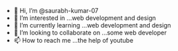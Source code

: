 - 👋 Hi, I’m @saurabh-kumar-07
- 👀 I’m interested in ...web development and design
- 🌱 I’m currently learning ...web development and design
- 💞️ I’m looking to collaborate on ...some web developer
- 📫 How to reach me ...the help of youtube

<!---
saurabh-kumar-07/saurabh-kumar-07 is a ✨ special ✨ repository because its `README.md` (this file) appears on your GitHub profile.
You can click the Preview link to take a look at your changes.
--->
